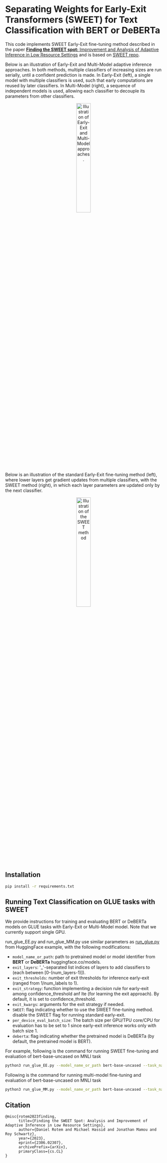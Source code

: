 # Separating Weights for Early-Exit Transformers (SWEET) for Text Classification with BERT or DeBERTa

This code implements SWEET Early-Exit fine-tuning method described in the paper [**Finding the SWEET spot:** Improvement and Analysis of Adaptive Inference in Low Resource Settings](https://arxiv.org/abs/2306.02307) and is based on [SWEET repo](https://github.com/schwartz-lab-NLP/SWEET).


Below is an illustration of Early-Exit and Multi-Model adaptive inference approaches. In both methods, multiple classifiers of increasing sizes are run serially, until a confident prediction is made. In Early-Exit (left), a single model with multiple classifiers is used, such that early computations are reused by later classifiers. In Multi-Model (right), a sequence of independent models is used, allowing each classifier to decouple its parameters from other classifiers.
<p align="center">
    <img src='figures/EE_MM_illustration.png'  width=30% height=30% align="center" alt="Illustration of Early-Exit and Multi-Model approaches.">
</p>

Below is an illustration of the standard Early-Exit fine-tuning method (left), where lower layers get gradient updates from multiple classifiers, with the SWEET method (right), in which each layer parameters are updated only by the next classifier.

<p align="center">
    <img src='figures/SWEET_illustration.png'  width=30% height=30% align="center" alt="Illustration of the SWEET method">
</p>

## Installation

```bash
pip install -r requirements.txt
```

## Running Text Classification on GLUE tasks with SWEET
We provide instructions for training and evaluating BERT or DeBERTa models on GLUE tasks with Early-Exit or Multi-Model model. Note that we currently support single GPU.

run_glue_EE.py and run_glue_MM.py use similar parameters as [run_glue.py](https://github.com/huggingface/transformers/blob/main/examples/pytorch/text-classification/run_glue.py) from HuggingFace example, with the following modifications: 
* `model_name_or_path`: path to pretrained model or model identifier from **BERT** or **DeBERTa** huggingface.co/models.
* `exit_layers`: '_'-separated list indices of layers to add classifiers to (each between [0-(num_layers-1)]).
* `exit_thresholds`: number of exit thresholds for inference early-exit (ranged from 1/num_labels to 1).
* `exit_strategy`: function implementing a decision rule for early-exit among confidence_threshold anf lte (for learning the exit approach). By default, it is set to confidence_threshold.
* `exit_kwargs`: arguments for the exit strategy if needed.
* `SWEET`: flag indicating whether to use the SWEET fine-tuning method. disable the SWEET flag for running standard early-exit.
* `per_device_eval_batch_size`: The batch size per GPU/TPU core/CPU for evaluation has to be set to 1 since early-exit inference works only with batch size 1.
* `deberta`: flag indicating whether the pretrained model is DeBERTa (by default, the pretrained model is BERT).

For example, following is the command for running SWEET fine-tuning and evaluation of bert-base-uncased on MNLI task
```bash 
python3 run_glue_EE.py --model_name_or_path bert-base-uncased --task_name mnli --per_device_train_batch_size 16 --per_device_eval_batch_size 1 --do_train --do_calibration --do_eval --max_seq_length 256 --max_train_samples 6000 --output_dir ${OUTPUT_DIR} --cache_dir ${CACHE_DIR} --learning_rate 5e-5 --exit_layers 0_3_5_11  --exit_thresholds 11 --num_train_epochs 2 --SWEET
```
Following is the command for running multi-model fine-tuning and evaluation of bert-base-uncased on MNLI task
```bash 
python3 run_glue_MM.py --model_name_or_path bert-base-uncased --task_name mnli --per_device_train_batch_size 16 --per_device_eval_batch_size 1 --do_train --do_calibration --do_eval --max_seq_length 256 --max_train_samples 6000 --output_dir ${OUTPUT_DIR} --cache_dir ${CACHE_DIR} --learning_rate 5e-5 --exit_layers 0_3_5_11  --exit_threshold 11 --num_train_epochs 2
```

## Citation

```
@misc{rotem2023finding,
      title={Finding the SWEET Spot: Analysis and Improvement of Adaptive Inference in Low Resource Settings}, 
      author={Daniel Rotem and Michael Hassid and Jonathan Mamou and Roy Schwartz},
      year={2023},
      eprint={2306.02307},
      archivePrefix={arXiv},
      primaryClass={cs.CL}
}
```